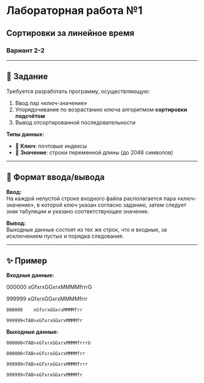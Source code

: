 # Лабораторная работа №1
## Сортировки за линейное время  
### Вариант 2-2  

---

## 📌 Задание
Требуется разработать программу, осуществляющую:
1. Ввод пар «ключ-значение»  
2. Упорядочивание по возрастанию ключа алгоритмом **сортировки подсчётом**  
3. Вывод отсортированной последовательности  

**Типы данных:**
- 🔑 **Ключ**: почтовые индексы  
- 📝 **Значение**: строки переменной длины (до 2048 символов)  

---

## 📂 Формат ввода/вывода
**Ввод:**  
На каждой непустой строке входного файла располагается пара «ключ-значение», в которой ключ указан согласно заданию, затем следует знак табуляции и указано соответствующее значение.

**Вывод:**  
Выходные данные состоят из тех же строк, что и входные, за исключением пустых и порядка следования.

---

## ✨ Пример
**Входные данные:**

 000000    xGfxrxGGxrxMMMMfrrrG
  
 999999    xGfxrxGGxrxMMMMfrrr
 
 `000000    xGfxrxGGxrxMMMMfrr`
 
 `999999<TAB>xGfxrxGGxrxMMMMfr`

**Выходные данные:**

 `000000<TAB>xGfxrxGGxrxMMMMfrrrG`
 
 `000000<TAB>xGfxrxGGxrxMMMMfrr`
 
 `999999<TAB>xGfxrxGGxrxMMMMfrrr`
 
 `999999<TAB>xGfxrxGGxrxMMMMfr`
